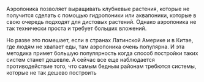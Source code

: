 Аэропоника позволяет выращивать клубневые растения, которые не получится сделать с помощью гидропоники или аквапоники, которые в свою очередь подходят для дистовых растений.
Однако аэропоника не так технически проста и требует больших вложений.

Но разве это помешает, если в странах Латинской Америке и в Китае, где людям не хватает еды, там аэропоника очень популярна.
И эта методика примет большую популярность когда способ постройки таких систем станет дешевле. 
А сейчас все еще наблюдается противодействие того, что самым бедным районам требются системы, которые не так дешево построить